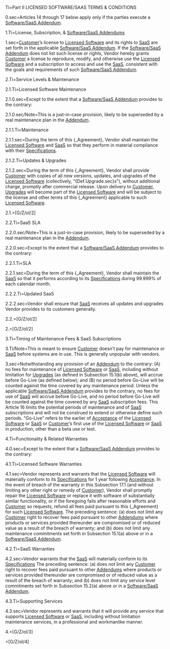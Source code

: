 
Ti=Part II LICENSED SOFTWARE/SAAS TERMS & CONDITIONS

0.sec=Articles 14 through 17 below apply only if the parties execute a <a href='#Def.Software/SaaS_Addendum.sec' class='definedterm'>Software/SaaS Addendum</a>. 

1.Ti=License, Subscription, & <a href='#Def.Software/SaaS_Addendum.sec' class='definedterm'>Software/SaaS Addendums</a>

1.sec=<a href='#Def.Customer.sec' class='definedterm'>Customer</a>’s license to <a href='#Def.Licensed_Software.sec' class='definedterm'>Licensed Software</a> and its rights to <a href='#Def.SaaS.sec' class='definedterm'>SaaS</a> are set forth in the applicable <a href='#Def.Software/SaaS_Addendum.sec' class='definedterm'>Software/SaaS Addendum</a>. If the <a href='#Def.Software/SaaS_Addendum.sec' class='definedterm'>Software/SaaS Addendum</a> does not list such license or rights, Vendor hereby grants <a href='#Def.Customer.sec' class='definedterm'>Customer</a> a license to reproduce, modify, and otherwise use the <a href='#Def.Licensed_Software.sec' class='definedterm'>Licensed Software</a> and a subscription to access and use the <a href='#Def.SaaS.sec' class='definedterm'>SaaS</a>, consistent with the goals and requirements of such <a href='#Def.Software/SaaS_Addendum.sec' class='definedterm'>Software/SaaS Addendum</a>. 

2.Ti=Service Levels & Maintenance

2.1.Ti=Licensed Software Maintenance

2.1.0.sec=Except to the extent that a <a href='#Def.Software/SaaS_Addendum.sec' class='definedterm'>Software/SaaS Addendum</a> provides to the contrary:

2.1.0.sec/Note=This is a just-in-case provision, likely to be superseded by a real maintenance plan in the <a href='#Def.Addendum.sec' class='definedterm'>Addendum</a>.

2.1.1.Ti=Maintenance

2.1.1.sec=During the term of this {_Agreement}, Vendor shall maintain the <a href='#Def.Licensed_Software.sec' class='definedterm'>Licensed Software</a> and <a href='#Def.SaaS.sec' class='definedterm'>SaaS</a> so that they perform in material compliance with their <a href='#Def.Specification.sec' class='definedterm'>Specifications</a>.

2.1.2.Ti=Updates & Upgrades

2.1.2.sec=During the term of this {_Agreement}, Vendor shall provide <a href='#Def.Customer.sec' class='definedterm'>Customer</a> with copies of all new versions, updates, and upgrades of the <a href='#Def.Licensed_Software.sec' class='definedterm'>Licensed Software</a> (collectively, “{Def.Upgrade.sec}s”), without additional charge, promptly after commercial release. Upon delivery to <a href='#Def.Customer.sec' class='definedterm'>Customer</a>, <a href='#Def.Upgrade.sec' class='definedterm'>Upgrades</a> will become part of the <a href='#Def.Licensed_Software.sec' class='definedterm'>Licensed Software</a> and will be subject to the license and other terms of this {_Agreement} applicable to such <a href='#Def.Licensed_Software.sec' class='definedterm'>Licensed Software</a>.

2.1.=[G/Z/ol/2]

2.2.Ti=SaaS SLA

2.2.0.sec/Note=This is a just-in-case provision, likely to be superseded by a real maintenance plan in the <a href='#Def.Addendum.sec' class='definedterm'>Addendum</a>.

2.2.0.sec=Except to the extent that a <a href='#Def.Software/SaaS_Addendum.sec' class='definedterm'>Software/SaaS Addendum</a> provides to the contrary:

2.2.1.Ti=SLA

2.2.1.sec=During the term of this {_Agreement}, Vendor shall maintain the <a href='#Def.SaaS.sec' class='definedterm'>SaaS</a> so that it performs according to its <a href='#Def.Specification.sec' class='definedterm'>Specifications</a> during 99.999% of each calendar month.


2.2.2.Ti=Updated SaaS

2.2.2.sec=Vendor shall ensure that <a href='#Def.SaaS.sec' class='definedterm'>SaaS</a> receives all updates and upgrades Vendor provides to its customers generally.

2.2.=[G/Z/ol/2]

2.=[G/Z/ol/2]

3.Ti=Timing of Maintenance Fees & SaaS Subscriptions

3.Ti/Note=This is meant to ensure <a href='#Def.Customer.sec' class='definedterm'>Customer</a> doesn't pay for maintenance or <a href='#Def.SaaS.sec' class='definedterm'>SaaS</a> before systems are in use. This is generally unpopular with vendors.

3.sec=Notwithstanding any provision of an <a href='#Def.Addendum.sec' class='definedterm'>Addendum</a> to the contrary: (A) no fees for maintenance of <a href='#Def.Licensed_Software.sec' class='definedterm'>Licensed Software</a> or <a href='#Def.SaaS.sec' class='definedterm'>SaaS</a>, including without limitation for <a href='#Def.Upgrade.sec' class='definedterm'>Upgrades</a> (as defined in Subsection 15.1(b) above), will accrue before Go-Live (as defined below); and (B) no period before Go-Live will be counted against the time covered by any maintenance period. Unless the applicable <a href='#Def.Software/SaaS_Addendum.sec' class='definedterm'>Software/SaaS Addendum</a> provides to the contrary, no fees for use of <a href='#Def.SaaS.sec' class='definedterm'>SaaS</a> will accrue before Go-Live, and no period before Go-Live will be counted against the time covered by any <a href='#Def.SaaS.sec' class='definedterm'>SaaS</a> subscription fees. This Article 16 limits the potential periods of maintenance and of <a href='#Def.SaaS.sec' class='definedterm'>SaaS</a> subscriptions and will not be construed to extend or otherwise define such periods. “Go-Live” refers to the earlier of <a href='#Def.Acceptance.sec' class='definedterm'>Acceptance</a> of the <a href='#Def.Licensed_Software.sec' class='definedterm'>Licensed Software</a> or <a href='#Def.SaaS.sec' class='definedterm'>SaaS</a> or <a href='#Def.Customer.sec' class='definedterm'>Customer</a>’s first use of the <a href='#Def.Licensed_Software.sec' class='definedterm'>Licensed Software</a> or <a href='#Def.SaaS.sec' class='definedterm'>SaaS</a> in production, other than a beta use or test.

4.Ti=Functionality & Related Warranties

4.0.sec=Except to the extent that a <a href='#Def.Software/SaaS_Addendum.sec' class='definedterm'>Software/SaaS Addendum</a> provides to the contrary:

4.1.Ti=Licensed Software Warranties

4.1.sec=Vendor represents and warrants that the <a href='#Def.Licensed_Software.sec' class='definedterm'>Licensed Software</a> will materially conform to its <a href='#Def.Specification.sec' class='definedterm'>Specifications</a> for 1 year following <a href='#Def.Acceptance.sec' class='definedterm'>Acceptance</a>. In the event of breach of the warranty in this Subsection 17.1 (and without limiting any other right or remedy of <a href='#Def.Customer.sec' class='definedterm'>Customer</a>), Vendor shall promptly repair the <a href='#Def.Licensed_Software.sec' class='definedterm'>Licensed Software</a> or replace it with software of substantially similar functionality, or if the foregoing fails after reasonable efforts and <a href='#Def.Customer.sec' class='definedterm'>Customer</a> so requests, refund all fees paid pursuant to this {_Agreement} for such <a href='#Def.Licensed_Software.sec' class='definedterm'>Licensed Software</a>. The preceding sentence: (a) does not limit any <a href='#Def.Customer.sec' class='definedterm'>Customer</a> right to recover fees paid pursuant to other <a href='#Def.Addendum.sec' class='definedterm'>Addendums</a> where products or services provided thereunder are compromised or of reduced value as a result of the breach of warranty; and (b) does not limit any maintenance commitments set forth in Subsection 15.1(a) above or in a <a href='#Def.Software/SaaS_Addendum.sec' class='definedterm'>Software/SaaS Addendum</a>.

4.2.Ti=SaaS Warranties

4.2.sec=Vendor warrants that the <a href='#Def.SaaS.sec' class='definedterm'>SaaS</a> will materially conform to its <a href='#Def.Specification.sec' class='definedterm'>Specifications</a> The preceding sentence: (a) does not limit any <a href='#Def.Customer.sec' class='definedterm'>Customer</a> right to recover fees paid pursuant to other <a href='#Def.Addendum.sec' class='definedterm'>Addendums</a> where products or services provided thereunder are compromised or of reduced value as a result of the breach of warranty; and (b) does not limit any service level commitments set forth in Subsection 15.2(a) above or in a <a href='#Def.Software/SaaS_Addendum.sec' class='definedterm'>Software/SaaS Addendum</a>.

4.3.Ti=Supporting Services

4.3.sec=Vendor represents and warrants that it will provide any service that supports <a href='#Def.Licensed_Software.sec' class='definedterm'>Licensed Software</a> or <a href='#Def.SaaS.sec' class='definedterm'>SaaS</a>, including without limitation maintenance services, in a professional and workmanlike manner.

4.=[G/Z/ol/3]

=[G/Z/ol/4]

